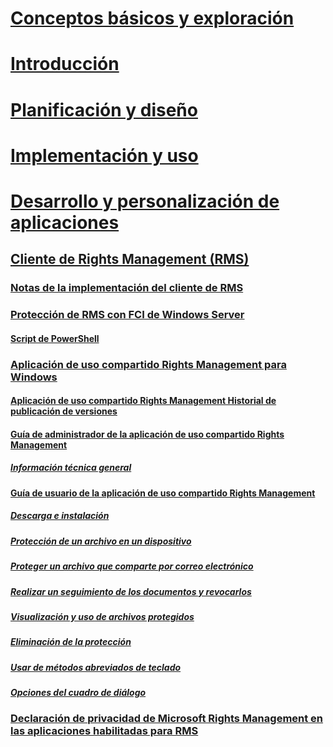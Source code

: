 # [Conceptos básicos y exploración](/rights-management/understand-explore/azure-rights-management)
# [Introducción](/rights-management/get-started/requirements-azure-rms)
# [Planificación y diseño](/rights-management/plan-design/deployment-roadmap)
# [Implementación y uso](/rights-management/deploy-use/activate-service)
# [Desarrollo y personalización de aplicaciones](/rights-management/develop/developers-guide)
## [Cliente de Rights Management (RMS)](./use-client.md)
### [Notas de la implementación del cliente de RMS](./client-deployment-notes.md)
### [Protección de RMS con FCI de Windows Server](./configure-fci.md)
#### [Script de PowerShell](./fci-script.md)
### [Aplicación de uso compartido Rights Management para Windows](./sharing-app-windows.md)
#### [Aplicación de uso compartido Rights Management Historial de publicación de versiones](./sharing-app-version-release-history.md)
#### [Guía de administrador de la aplicación de uso compartido Rights Management](./sharing-app-admin-guide.md)
##### [Información técnica general](sharing-app-admin-guide-technical.md)
#### [Guía de usuario de la aplicación de uso compartido Rights Management](./sharing-app-user-guide.md)
##### [Descarga e instalación](./install-sharing-app.md)
##### [Protección de un archivo en un dispositivo](./sharing-app-protect-in-place.md)
##### [Proteger un archivo que comparte por correo electrónico](./sharing-app-protect-by-email.md)
##### [Realizar un seguimiento de los documentos y revocarlos](./sharing-app-track-revoke.md)
##### [Visualización y uso de archivos protegidos](./sharing-app-view-use-files.md)
##### [Eliminación de la protección](./sharing-app-remove-protection.md)
##### [Usar de métodos abreviados de teclado](./sharing-app-keyboard-shortcuts.md)
##### [Opciones del cuadro de diálogo](./sharing-app-dialog-box.md)
### [Declaración de privacidad de Microsoft Rights Management en las aplicaciones habilitadas para RMS](./privacy-statement-rms-enlightened-applications.md)


<!--HONumber=Apr16_HO3-->



